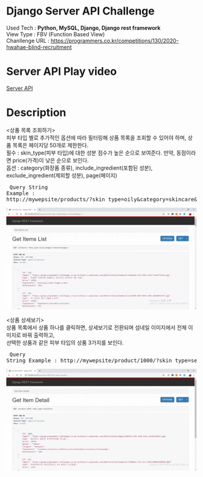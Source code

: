 # Django Server API Challenge
Used Tech : <b>Python, MySQL, Django, Django rest framework</b> <br>
View Type : FBV (Function Based View) <br>
Chanllenge URL : https://programmers.co.kr/competitions/130/2020-hwahae-blind-recruitment <br>

# Server API Play video
[Server API](django-server-api.mp4)

# Description
<상품 목록 조회하기> <br>
         피부 타입 별로 추가적인 옵션에 따라 필터링해 상품 목록을 조회할 수 있어야 하며, 상품 목록은 페이지당 50개로 제한한다. <br>
         필수 : skin_type(피부 타입)에 대한 성분 점수가 높은 순으로 보여준다. 만약, 동점이라면 price(가격)이 낮은 순으로 보인다. <br>
         옵션 : category(화장품 종류), include_ingredient(포함된 성분), exclude_ingredient(제외할 성분), page(페이지) <br>
         <pre>
         Query String Example :
         http://mywepsite/products/?skin_type=oily&category=skincare&page=3&include_ingredient=waterfall
         </pre>
         ![alt-tag](image/item_list.gif)

<상품 상세보기> <br>
         상품 목록에서 상품 하나를 클릭하면, 상세보기로 전환되며 섬네일 이미지에서 전체 이미지로 바꿔 출력하고, <br>
         선택한 상품과 같은 피부 타입의 상품 3가지를 보인다. <br>
         <pre>
         Query String Example :
         http://mywepsite/product/1000/?skin_type=sensitive
         </pre>
         ![alt-tag](image/item_detail.gif)
